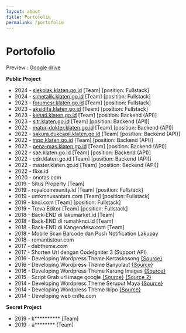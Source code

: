 ```yaml
---
layout: about
title: Portofolio
permalink: /portofolio
---
```


<h1 class="fsr-125 fw-4">
	Portofolio
</h1>
Preview : <a href="https://drive.google.com/drive/folders/0B__Y2dKW2klhM21UOG85TlBGRE0?resourcekey=0-ZO6ClLTe4XnGq9ScxJcUtQ&usp=sharing">Google drive</a>
<div class="m-b-40">
	<p>
		<strong>Public Project</strong>
	</p>
	<ul class="sq_l-2">
		<li>2024 - <a href="https://siekolak.klaten.go.id" target="_blank">siekolak.klaten.go.id</a> [Team] [position: Fullstack]</li>
		<li>2024 - <a href="https://simetalik.klaten.go.id" target="_blank">simetalik.klaten.go.id</a> [Team] [position: Fullstack]</li>
		<li>2023 - <a href="https://forumcsr.klaten.go.id" target="_blank">forumcsr.klaten.go.id</a> [Team] [position: Fullstack]</li>
		<li>2023 - <a href="https://aksidifa.klaten.go.id" target="_blank">aksidifa.klaten.go.id</a> [Team] [position: Fullstack]</li>
		<li>2023 - <a href="https://kehati.klaten.go.id" target="_blank">kehati.klaten.go.id</a> [Team] [position: Backend (API)]</li>
		<li>2023 - <a href="https://sitr.klaten.go.id" target="_blank">sitr.klaten.go.id</a> [Team] [position: Backend (API)]</li>
		<li>2022 - <a href="https://matur-dokter.klaten.go.id" target="_blank">matur-dokter.klaten.go.id</a> [Team] [position: Backend (API)]</li>
		<li>2022 - <a href="https://sakura.dukcapil.klaten.go.id" target="_blank">sakura.dukcapil.klaten.go.id</a> [Team] [position: Backend (API)]</li>
		<li>2022 - <a href="https://mpp.klaten.go.id" target="_blank">mpp.klaten.go.id</a> [Team] [position: Backend (API)]</li>
		<li>2022 - <a href="https://pena-mas.klaten.go.id" target="_blank">pena-mas.klaten.go.id</a> [Team] [position: Backend (API)]</li>
		<li>2022 - sae.klaten.go.id [Team] [position: Backend (API)]</li>
		<li>2022 - cdn.klaten.go.id [Team] [position: Backend (API)]</li>
		<li>2022 - master.klaten.go.id [Team] [position: Backend (API)]</li>
		<li>2022 - flixs.id</li>
		<li>2020 - onotas.com</li>
		<li>2019 - Situs Property [Team]</li>
		<li>2019 - royalcommunity.id [Team] [position: Fullstack]</li>
		<li>2019 - umkmnusantara.com [Team] [position: Fullstack]</li>
		<li>2019 - knci.com [Team] [position: Fullstack]</li>
		<li>2019 - Treva Editor [Team] [position: Fullstack]</li>
		<li>2018 - Back-END di lakumarket.id [Team]</li>
		<li>2018 - Back-END di rumahknci.id [Team]</li>
		<li>2018 - Back-END di Kangendesa.com [Team]</li>
		<li>2018 - Mobile Scan Barcode dan Push Notification Lakupay</li>
		<li>2018 - romantistour.com</li>
		<li>2017 - dabtheme.com</li>
		<li>2017 - Shorten Url dengan CodeIgniter 3 (Support API)</li>
		<li>2016 - Developing Wordpress Theme Kertaskosong 
			<a href="https://ads.id/forums/index.php?threads/260702" target="_blank">{Source}</a> 
		</li>
		<li>2016 - Developing Wordpress Theme Banyulaut
			<a href="https://ads.id/forums/index.php?threads/260994" target="_blank">{Source}</a> 
			</li>
		<li>2016 - Developing Wordpress Theme Karung Images
			<a href="https://ads.id/forums/index.php?threads/261489" target="_blank">{Source}</a> 
		</li>
		<li>2015 - Script Grab url image google
			<a href="https://codeclerks.com/PHP/507/Script-Grab-url-image-google" target="_blank">{Source}</a> 
			<a href="https://ads.id/forums/index.php?threads/211298/" target="_blank">{Source 2}</a> 
			</li>
		<li>2014 - Developing Wordpress Theme Seruput Maya
			<a href="https://ads.id/forums/index.php?threads/164449" target="_blank">{Source}</a> 
		</li>
		<li>2014 - Developing Wordpress Theme Ikipo
			<a href="https://ads.id/forums/index.php?threads/199876" target="_blank">{Source}</a> 
		</li>
		<li>2014 - Developing web cnfle.com</li>
	</ul>
	<p>
		<strong>Secret Project</strong>
	</p>
	<ul class="sq_l-2">
		<li>2019 - k********** [Team]</li>
		<li>2019 - a******** [Team]</li>
	</ul>
</div>